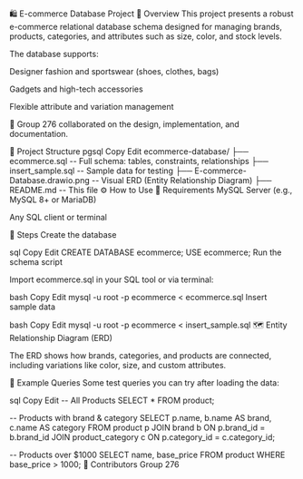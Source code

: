 🛍️ E-commerce Database Project
📌 Overview
This project presents a robust e-commerce relational database schema designed for managing brands, products, categories, and attributes such as size, color, and stock levels.

The database supports:

Designer fashion and sportswear (shoes, clothes, bags)

Gadgets and high-tech accessories

Flexible attribute and variation management

🧠 Group 276 collaborated on the design, implementation, and documentation.

📁 Project Structure
pgsql
Copy
Edit
ecommerce-database/
├── ecommerce.sql            -- Full schema: tables, constraints, relationships
├── insert_sample.sql        -- Sample data for testing
├── E-commerce-Database.drawio.png -- Visual ERD (Entity Relationship Diagram)
├── README.md                -- This file
⚙️ How to Use
📌 Requirements
MySQL Server (e.g., MySQL 8+ or MariaDB)

Any SQL client or terminal

🔧 Steps
Create the database

sql
Copy
Edit
CREATE DATABASE ecommerce;
USE ecommerce;
Run the schema script

Import ecommerce.sql in your SQL tool or via terminal:

bash
Copy
Edit
mysql -u root -p ecommerce < ecommerce.sql
Insert sample data

bash
Copy
Edit
mysql -u root -p ecommerce < insert_sample.sql
🗺️ Entity Relationship Diagram (ERD)

The ERD shows how brands, categories, and products are connected, including variations like color, size, and custom attributes.

🧪 Example Queries
Some test queries you can try after loading the data:

sql
Copy
Edit
-- All Products
SELECT * FROM product;

-- Products with brand & category
SELECT p.name, b.name AS brand, c.name AS category
FROM product p
JOIN brand b ON p.brand_id = b.brand_id
JOIN product_category c ON p.category_id = c.category_id;

-- Products over $1000
SELECT name, base_price FROM product WHERE base_price > 1000;
🤝 Contributors
Group 276
